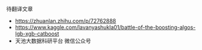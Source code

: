 待翻译文章
+ https://zhuanlan.zhihu.com/p/72762888
+ https://www.kaggle.com/lavanyashukla01/battle-of-the-boosting-algos-lgb-xgb-catboost
+ 天池大数据科研平台 微信公众号
